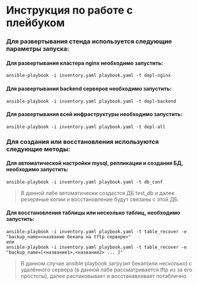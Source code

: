 # Инструкция по работе с плейбуком

### Для развертывания стенда используется следующие параметры запуска:
#### Для развертывания кластера nginx необходимо запустить:
```
ansible-playbook -i inventory.yaml playbook.yaml -t depl-nginx
```
#### Для развертывания backend серверов необходимо запустить:
```
ansible-playbook -i inventory.yaml playbook.yaml -t depl-backend
```
#### Для развертывания всей инфраструктуры необходимо запустить:
```
ansible-playbook -i inventory.yaml playbook.yaml -t depl-all
```
### Для создания или восстановления используются следующие методы:
#### Для автоматической настройки mysql, репликации и создания БД, необходимо запустить:
```
ansible-playbook -i inventory.yaml playbook.yaml -t db_conf
```
>В данной лабе автоматически создастся ДБ test_db и далее резервные копии и восстановление будут связаны с этой ДБ.  
#### Для восстановления таблицы или несколько таблиц, необходимо запустить:
```
ansible-playbook -i inventory.yaml playbook.yaml -t table_recover -e "backup_name=<название бекапа на tftp сервере>"
или
ansible-playbook -i inventory.yaml playbook.yaml -t table_recover -e "backup_name=[<название1>,<название2> ... ]"
```
>В данном случае ansible playbook загрузит бекап(или несколько) с удалённого сервера (в данной лабе рассматривается tftp из за его простоты), далее распаковывает и восстанавливает потаблично. 
